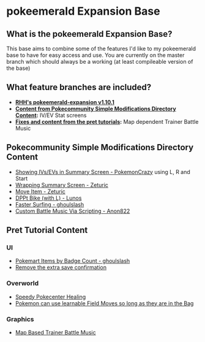 # pokeemerald Expansion Base

## What is the pokeemerald Expansion Base?

This base aims to combine some of the features I'd like to my pokeemerald base to have for easy access and use.
You are currently on the master branch which should always be a working (at least compileable version of the base)

## What feature branches are included?

- **[RHH's pokeemerald-expansion v1.10.1](https://github.com/rh-hideout/pokeemerald-expansion/)**
- **[Content from Pokecommunity Simple Modifications Directory Content](https://www.pokecommunity.com/showthread.php?t=416647):** IV/EV Stat screens 
- **[Fixes and content from the pret tutorials](https://github.com/pret/pokeemerald/wiki/Tutorials):** Map dependent Trainer Battle Music

## Pokecommunity Simple Modifications Directory Content
- [Showing IVs/EVs in Summary Screen - PokemonCrazy](https://www.pokecommunity.com/showpost.php?p=10161688) using L, R and Start
- [Wrapping Summary Screen - Zeturic](https://www.pokecommunity.com/showpost.php?p=10060875)
- [Move Item - Zeturic](https://www.pokecommunity.com/threads/pokeemerald-move-items-in-party-menu.492745/)
- [DPPt Bike (with L) - Lunos](https://www.pokecommunity.com/showpost.php?p=10217718)
- [Faster Surfing - ghoulslash](https://www.pokecommunity.com/showpost.php?p=10137446)
- [Custom Battle Music Via Scripting - Anon822](https://www.pokecommunity.com/showpost.php?p=10341282)

## Pret Tutorial Content

### UI
- [Pokemart Items by Badge Count - ghoulslash](https://github.com/pret/pokeemerald/wiki/Shop-Items-By-Badge-Count)
- [Remove the extra save confirmation](https://github.com/pret/pokeemerald/wiki/Remove-the-extra-save-confirmation)

### Overworld
- [Speedy Pokecenter Healing](https://github.com/pret/pokeemerald/wiki/Speedy-Nurse-Joy)
- [Pokemon can use learnable Field Moves so long as they are in the Bag](https://github.com/pret/pokeemerald/wiki/Use-HMs-Without-Any-Pokemon-in-your-Party-Knowing-Them#only-pokemon-that-can-learn-hm-can-use-field-move-so-long-as-hm-is-in-bag)

### Graphics
- [Map Based Trainer Battle Music](https://github.com/pret/pokeemerald/wiki/Map-Based-Trainer-Battle-Music)
